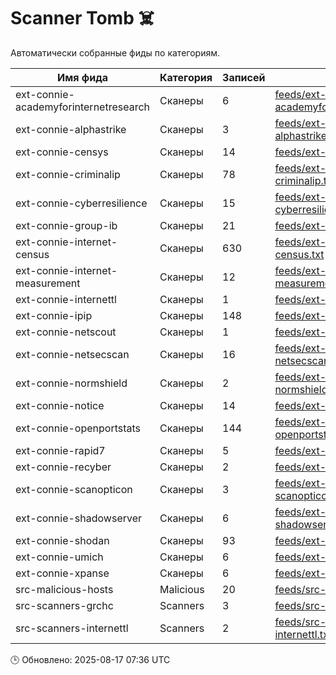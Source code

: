 # Scanner Tomb ☠️

Автоматически собранные фиды по категориям.

| Имя фида | Категория | Записей | Файл |
|----------|------------|---------|------|
| ext-connie-academyforinternetresearch | Сканеры | 6 | [feeds/ext-connie-academyforinternetresearch.txt](feeds/ext-connie-academyforinternetresearch.txt) |
| ext-connie-alphastrike | Сканеры | 3 | [feeds/ext-connie-alphastrike.txt](feeds/ext-connie-alphastrike.txt) |
| ext-connie-censys | Сканеры | 14 | [feeds/ext-connie-censys.txt](feeds/ext-connie-censys.txt) |
| ext-connie-criminalip | Сканеры | 78 | [feeds/ext-connie-criminalip.txt](feeds/ext-connie-criminalip.txt) |
| ext-connie-cyberresilience | Сканеры | 15 | [feeds/ext-connie-cyberresilience.txt](feeds/ext-connie-cyberresilience.txt) |
| ext-connie-group-ib | Сканеры | 21 | [feeds/ext-connie-group-ib.txt](feeds/ext-connie-group-ib.txt) |
| ext-connie-internet-census | Сканеры | 630 | [feeds/ext-connie-internet-census.txt](feeds/ext-connie-internet-census.txt) |
| ext-connie-internet-measurement | Сканеры | 12 | [feeds/ext-connie-internet-measurement.txt](feeds/ext-connie-internet-measurement.txt) |
| ext-connie-internettl | Сканеры | 1 | [feeds/ext-connie-internettl.txt](feeds/ext-connie-internettl.txt) |
| ext-connie-ipip | Сканеры | 148 | [feeds/ext-connie-ipip.txt](feeds/ext-connie-ipip.txt) |
| ext-connie-netscout | Сканеры | 1 | [feeds/ext-connie-netscout.txt](feeds/ext-connie-netscout.txt) |
| ext-connie-netsecscan | Сканеры | 16 | [feeds/ext-connie-netsecscan.txt](feeds/ext-connie-netsecscan.txt) |
| ext-connie-normshield | Сканеры | 2 | [feeds/ext-connie-normshield.txt](feeds/ext-connie-normshield.txt) |
| ext-connie-notice | Сканеры | 14 | [feeds/ext-connie-notice.txt](feeds/ext-connie-notice.txt) |
| ext-connie-openportstats | Сканеры | 144 | [feeds/ext-connie-openportstats.txt](feeds/ext-connie-openportstats.txt) |
| ext-connie-rapid7 | Сканеры | 5 | [feeds/ext-connie-rapid7.txt](feeds/ext-connie-rapid7.txt) |
| ext-connie-recyber | Сканеры | 2 | [feeds/ext-connie-recyber.txt](feeds/ext-connie-recyber.txt) |
| ext-connie-scanopticon | Сканеры | 3 | [feeds/ext-connie-scanopticon.txt](feeds/ext-connie-scanopticon.txt) |
| ext-connie-shadowserver | Сканеры | 6 | [feeds/ext-connie-shadowserver.txt](feeds/ext-connie-shadowserver.txt) |
| ext-connie-shodan | Сканеры | 93 | [feeds/ext-connie-shodan.txt](feeds/ext-connie-shodan.txt) |
| ext-connie-umich | Сканеры | 6 | [feeds/ext-connie-umich.txt](feeds/ext-connie-umich.txt) |
| ext-connie-xpanse | Сканеры | 6 | [feeds/ext-connie-xpanse.txt](feeds/ext-connie-xpanse.txt) |
| src-malicious-hosts | Malicious | 20 | [feeds/src-malicious-hosts.txt](feeds/src-malicious-hosts.txt) |
| src-scanners-grchc | Scanners | 3 | [feeds/src-scanners-grchc.txt](feeds/src-scanners-grchc.txt) |
| src-scanners-internettl | Scanners | 2 | [feeds/src-scanners-internettl.txt](feeds/src-scanners-internettl.txt) |

🕒 Обновлено: 2025-08-17 07:36 UTC
